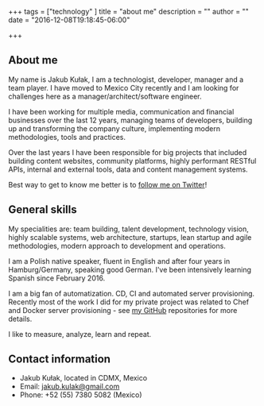 +++
tags = ["technology"
]
title = "about me"
description = ""
author = ""
date = "2016-12-08T19:18:45-06:00"

+++

## About me

My name is Jakub Kułak, I am a technologist, developer, manager and a team player. I have moved to Mexico City recently and I am looking for challenges here as a manager/architect/software engineer.

I have been working for multiple media, communication and financial businesses over the last 12 years, managing teams of developers, building up and transforming the company culture, implementing modern methodologies, tools and practices.

Over the last years I have been responsible for big projects that included building content websites, community platforms, highly performant RESTful APIs, internal and external tools, data and content management systems.

Best way to get to know me better is to [follow me on Twitter](https://twitter.com/jakub_kulak)!

## General skills

My specialities are: team building, talent development, technology vision, highly scalable systems, web architecture, startups, lean startup and agile methodologies, modern approach to development and operations.

I am a Polish native speaker, fluent in English and after four years in Hamburg/Germany, speaking good German. I've been intensively learning Spanish since February 2016.

I am a big fan of automatization. CD, CI and automated server provisioning. Recently most of the work I did for my private project was related to Chef and Docker server provisioning - see [my GitHub](https://github.com/jkulak) repositories for more details.

I like to measure, analyze, learn and repeat.

## Contact information

* Jakub Kułak, located in CDMX, Mexico
* Email: jakub.kulak@gmail.com
* Phone: +52 (55) 7380 5082 (Mexico)
